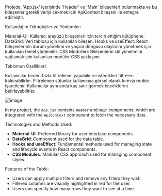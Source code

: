 Projede, 'App.jsx' içerisinde 'Header' ve 'Main' bileşenleri bulunmakta ve bu bileşenler gerekli veriyi çekmek için ApiContext bileşeni ile entegre edilmiştir.

Kullandığım Teknolojiler ve Yöntemler:

Material-UI: Kullanıcı arayüzü bileşenleri için tercih ettiğim kütüphane.
DataGrid: Veri tablosu için kullanılan bileşen.
Hooks ve useEffect: React bileşenlerinin durum yönetimi ve yaşam döngüsü olaylarını yönetmek için kullanılan temel yöntemler.
CSS Modülleri: Bileşenlerin stil yönetimini sağlamak için kullanılan modüler CSS yaklaşımı.

Tablomun Özellikleri:

Kullanıcılar birden fazla filtrelemei yapabilir ve istedikleri filtreleri kaldırabilirler.
Filtrelenen sütunlar kullanıcıya görsel olarak kırmızı renkte işaretlenir.
Kullanıcılar aynı anda kaç satır görmek istediklerini belirleyebilirler. 

![image](https://github.com/user-attachments/assets/53bc89ff-189e-4336-8c14-691c710dc106)

In my project, the `App.jsx` contains `Header` and `Main` components, which are integrated with the `ApiContext` component to fetch the necessary data.

Technologies and Methods Used:

- **Material-UI**: Preferred library for user interface components.
- **DataGrid**: Component used for the data table.
- **Hooks and useEffect**: Fundamental methods used for managing state and lifecycle events in React components.
- **CSS Modules**: Modular CSS approach used for managing component styles.

Features of the Table:

- Users can apply multiple filters and remove any filters they wish.
- Filtered columns are visually highlighted in red for the user.
- Users can specify how many rows they want to see at a time.
 
